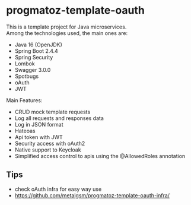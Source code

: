 # progmatoz-template-oauth
This is a template project for Java microservices. 
<br/>
Among the technologies used, the main ones are:
<br/>
- Java 16 (OpenJDK)
- Spring Boot 2.4.4
- Spring Security
- Lombok
- Swagger 3.0.0
- Spotbugs
- oAuth
- JWT

Main Features:
<br/>
- CRUD mock template requests
- Log all requests and responses data
- Log in JSON format
- Hateoas
- Api token with JWT
- Security access with oAuth2
- Native support to Keycloak
- Simplified access control to apis using the @AllowedRoles annotation

## Tips
- check oAuth infra for easy way use
- https://github.com/metalgsm/progmatoz-template-oauth-infra/
